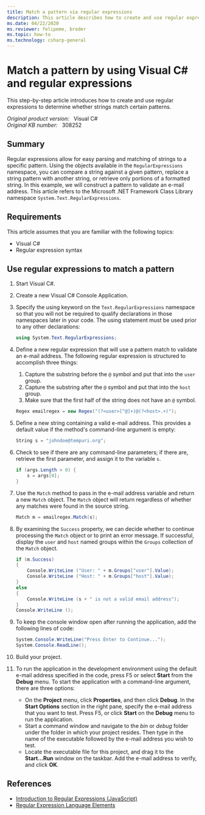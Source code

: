 ```yaml
---
title: Match a pattern via regular expressions
description: This article describes how to create and use regular expressions to determine whether strings match certain patterns.
ms.date: 04/22/2020
ms.reviewer: felipeme, broder
ms.topic: how-to
ms.technology: csharp-general
---
```

# Match a pattern by using Visual C# and regular expressions

This step-by-step article introduces how to create and use regular expressions to determine whether strings match certain patterns.

_Original product version:_ &nbsp; Visual C#  
_Original KB number:_ &nbsp; 308252

## Summary

Regular expressions allow for easy parsing and matching of strings to a specific pattern. Using the objects available in the `RegularExpressions` namespace, you can compare a string against a given pattern, replace a string pattern with another string, or retrieve only portions of a formatted string. In this example, we will construct a pattern to validate an e-mail address. This article refers to the Microsoft .NET Framework Class Library namespace `System.Text.RegularExpressions`.

## Requirements

This article assumes that you are familiar with the following topics:

- Visual C#
- Regular expression syntax

## Use regular expressions to match a pattern

1. Start Visual C#.
2. Create a new Visual C# Console Application.
3. Specify the using keyword on the `Text.RegularExpressions` namespace so that you will not be required to qualify declarations in those namespaces later in your code. The using statement must be used prior to any other declarations:

    ```csharp
    using System.Text.RegularExpressions;
    ```

4. Define a new regular expression that will use a pattern match to validate an e-mail address. The following regular expression is structured to accomplish three things:

   1. Capture the substring before the `@` symbol and put that into the `user` group.
   2. Capture the substring after the `@` symbol and put that into the `host` group.
   3. Make sure that the first half of the string does not have an `@` symbol.

    ```csharp
    Regex emailregex = new Regex("(?<user>[^@]+)@(?<host>.+)");
    ```

5. Define a new string containing a valid e-mail address. This provides a default value if the method's command-line argument is empty:

    ```csharp
    String s = "johndoe@tempuri.org";
    ```

6. Check to see if there are any command-line parameters; if there are, retrieve the first parameter, and assign it to the variable `s`.

    ```csharp
    if (args.Length > 0) {
        s = args[0];
    }
    ```

7. Use the `Match` method to pass in the e-mail address variable and return a new `Match` object. The `Match` object will return regardless of whether any matches were found in the source string.

    ```cs
    Match m = emailregex.Match(s);
    ```

8. By examining the `Success` property, we can decide whether to continue processing the `Match` object or to print an error message. If successful, display the `user` and `host` named groups within the `Groups` collection of the `Match` object.

    ```csharp
    if (m.Success)
    {
        Console.WriteLine ("User: " + m.Groups["user"].Value);
        Console.WriteLine ("Host: " + m.Groups["host"].Value);
    }
    else
    {
        Console.WriteLine (s + " is not a valid email address");
    }
    Console.WriteLine ();
    ```

9. To keep the console window open after running the application, add the following lines of code:

    ```csharp
    System.Console.WriteLine("Press Enter to Continue...");
    System.Console.ReadLine();
    ```

10. Build your project.
11. To run the application in the development environment using the default e-mail address specified in the code, press F5 or select **Start** from the **Debug** menu. To start the application with a command-line argument, there are three options:

    - On the **Project** menu, click **Properties**, and then click **Debug**. In the **Start Options** section in the right pane, specify the e-mail address that you want to test. Press F5, or click **Start** on the **Debug** menu to run the application.
    - Start a command window and navigate to the *bin* or *debug* folder under the folder in which your project resides. Then type in the name of the executable followed by the e-mail address you wish to test.
    - Locate the executable file for this project, and drag it to the **Start...Run** window on the taskbar. Add the e-mail address to verify, and click **OK**.

## References

- [Introduction to Regular Expressions (JavaScript)](/previous-versions/6wzad2b2(v=vs.100))
- [Regular Expression Language Elements](/previous-versions/dotnet/netframework-1.1/az24scfc(v=vs.71))

